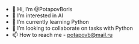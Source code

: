 - 👋 Hi, I’m @PotapovBoris
- 👀 I’m interested in AI
- 🌱 I’m currently learning Python
- 💞️ I’m looking to collaborate on tasks with Python
- 📫 How to reach me -  potapovb@mail.ru

<!---
PotapovBoris/PotapovBoris is a ✨ special ✨ repository because its `README.md` (this file) appears on your GitHub profile.
You can click the Preview link to take a look at your changes.
--->

